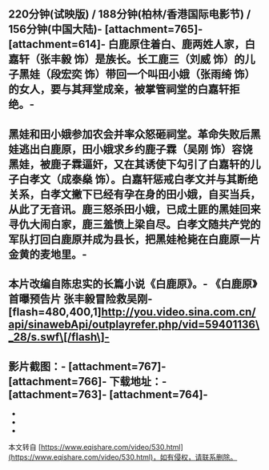 **220分钟(试映版) / 188分钟(柏林/香港国际电影节) / 156分钟(中国大陆)**-
**\[attachment=765\]**-
\[attachment=614\]-
白鹿原住着白、鹿两姓人家，白嘉轩（张丰毅 饰）是族长。长工鹿三（刘威 饰）的儿子黑娃（段宏奕 饰）带回一个叫田小娥（张雨绮 饰）的女人，要与其拜堂成亲，被掌管祠堂的白嘉轩拒绝。-
-
黑娃和田小娥参加农会并率众怒砸祠堂。革命失败后黑娃逃出白鹿原，田小娥求乡约鹿子霖（吴刚 饰）容饶黑娃，被鹿子霖逼奸，又在其诱使下勾引了白嘉轩的儿子白孝文（成泰燊 饰）。白嘉轩惩戒白孝文并与其断绝关系，白孝文撇下已经有孕在身的田小娥，自买当兵，从此了无音讯。鹿三怒杀田小娥，已成土匪的黑娃回来寻仇大闹白家，鹿三羞愤上梁自尽。白孝文随共产党的军队打回白鹿原并成为县长，把黑娃枪毙在白鹿原一片金黄的麦地里。-
-
本片改编自陈忠实的长篇小说《白鹿原》。-
《白鹿原》首曝预告片 张丰毅冒险救吴刚-
\[flash=480,400,1\]http://you.video.sina.com.cn/api/sinawebApi/outplayrefer.php/vid=59401136\_28/s.swf\[/flash\]-
-
影片截图：-
\[attachment=767\]-
\[attachment=766\]-
下载地址：-
\[attachment=763\]-
\[attachment=764\]-
-
-
-

-

本文转自 [https://www.eqishare.com/video/530.html](https://www.eqishare.com/video/530.html)，如有侵权，请联系删除。